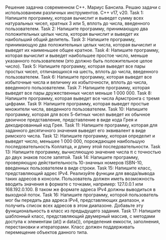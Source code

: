 Решение задачна современном C++.
Мариус Бансила.
Решаю задачи с использованеим различных инструментов.
C++ v17, v20.
Task 1: Напишите программу, которая вычислит и выведет сумму всех натуральных чисел, кратных 3 или 5, вплоть до числа, введенного пользователем.
Task 2: Напишите программу, принимающую два положительных целых числа, которая вычислит и выведет их наибольший общий делитель.
Task 3: Напишите программу, принимающую два положительных целых числа, которая вычислит и выведет их наименьшее общее кратное.
Task 4: Напишите программу, которая вычислит и выведет наибольшее простое число, меньше указанного пользователем (это должно быть положительное целое число).
Task 5: Напишите программу, которая выведет все пары простых чисел, отличающихся на шесть, вплоть до числа, введенного пользователем.
Task 6: Напишите программу, которая выведет все избыточные числа и величину их избыточности, вплоть до числа, введенного пользователем.
Task 7: Напишите программу, которая выведет все пары дружественных чисел меньше 1 000 000.
Task 8: Напишите программу, которая выведет все числа Армстронга с тремя цифрами.
Task 9: Напишите программу, которая выведет простые множители числа, введенного пользователем.
Task 10: Напишите программу, которая для всех 5-битных чисел выведет их обычное двоичное представление, представление в виде кода Грея и декодированный код Грея.
Task 11: Напишите программу, которая для заданного десятичного значения выведет его эквивалент в виде римского числа.
Task 12: Напишите программу, которая определит и выведет число, меньшее 1 000 000, порождающее наибольшую последовательность Коллатца, и длину этой последовательности.
Task 13: Напишите программу, вычисляющую значение числа π с точностью до двух знаков после запятой.
Task 14: Напишите программу, проверяющую действительность 10-значных номеров ISBN-10, введенных пользователем в виде строки.
Task 15: Напишите класс, представляющий адрес IPv4. Реализуйте функции для ввода/вывода таких адресов в консоли. 
         Пользователь должен иметь возможность вводить значения в формате с точками, например: 127.0.0.1 или 168.192.0.100.
         В таком же формате адреса IPv4 должны выводиться в выходной поток.
Task 16: Напишите программу, которой пользователь мог бы передать два адреса IPv4, представляющих диапазон, и получить список всех адресов в этом диапазоне. Добавьте эту функциональность в класс из предыдущего задания.
Task 17: Напишите шаблонный класс, представляющий двумерный массив, с методами доступа к элементам (at() и data()), определения емкости, заполнения, перестановки и итераторами. Класс должен поддерживать перемещение объектов данного типа.
